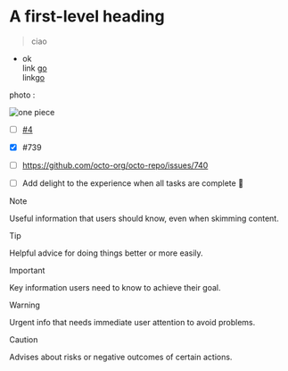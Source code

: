 # A first-level heading
> ciao
* ok<br>
link [go](https://google.com)<br>
link[go](../testITSpisa)



photo :


![one piece]()
- [ ] [#4](https://github.com/RealB33rM4n/testITSpisa/issues/4)
- [x] #739
- [ ] https://github.com/octo-org/octo-repo/issues/740
- [ ] Add delight to the experience when all tasks are complete :tada:


> [!NOTE]
> Useful information that users should know, even when skimming content.

> [!TIP]
> Helpful advice for doing things better or more easily.

> [!IMPORTANT]
> Key information users need to know to achieve their goal.

> [!WARNING]
> Urgent info that needs immediate user attention to avoid problems.

> [!CAUTION]
> Advises about risks or negative outcomes of certain actions.


<!-- This content will not appear in the rendered Markdown -->
